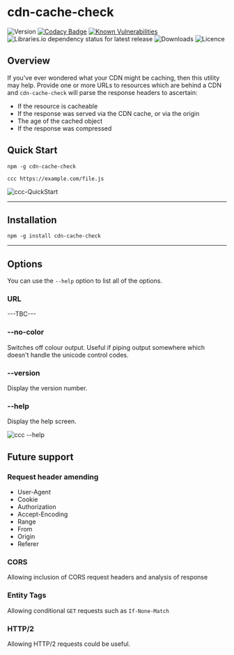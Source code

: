 # cdn-cache-check

![Version](https://img.shields.io/npm/v/cdn-cache-check.svg?style=plastic)
[![Codacy Badge](https://app.codacy.com/project/badge/Grade/cc31d7b0b6274073a6181b3e7442d1a3)](https://www.codacy.com?utm_source=bitbucket.org&amp;utm_medium=referral&amp;utm_content=MarkSMurphy/cdn-cache-check&amp;utm_campaign=Badge_Grade)
[![Known Vulnerabilities](https://snyk.io/test/npm/cdn-cache-check/1.0.0/badge.svg)](https://snyk.io/test/npm/cdn-cache-check/1.0.0)
![Libraries.io dependency status for latest release](https://img.shields.io/librariesio/release/npm/cdn-cache-check.svg?style=plastic)
![Downloads](https://img.shields.io/npm/dm/cdn-cache-check.svg?style=plastic)
![Licence](https://img.shields.io/npm/l/cdn-cache-check.svg?style=plastic)

## Overview

If you've ever wondered what your CDN might be caching, then this utility may help.  Provide one or more URLs to resources which are behind a CDN and `cdn-cache-check` will parse the response headers to ascertain:

* If the resource is cacheable
* If the response was served via the CDN cache, or via the origin
* The age of the cached object
* If the response was compressed

## Quick Start

```text
npm -g cdn-cache-check

ccc https://example.com/file.js
```

![`ccc-QuickStart`](https://marksmurphy.github.io/img/ccc-QuickStart.gif)

---

## Installation

```text
npm -g install cdn-cache-check
```

---

## Options

You can use the `--help` option to list all of the options.

### URL

---TBC---

### --no-color

Switches off colour output.  Useful if piping output somewhere which doesn't handle the unicode control codes.

### --version

Display the version number.

### --help

Display the help screen.

![`ccc --help`](https://marksmurphy.github.io/img/ccc-help.png)

## Future support

### Request header amending

* User-Agent
* Cookie
* Authorization
* Accept-Encoding
* Range
* From
* Origin
* Referer

### CORS

Allowing inclusion of CORS request headers and analysis of response

### Entity Tags

Allowing conditional `GET` requests such as `If-None-Match`

### HTTP/2

Allowing HTTP/2 requests could be useful.
